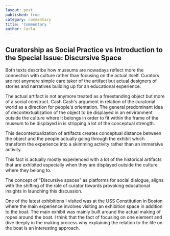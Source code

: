 ```yaml
---
layout: post
published: true
category: commentary
title: 'Commentary '
author: Carla
---
```

## Curatorship as Social Practice vs Introduction to the Special Issue: Discursive Space

Both texts describe how museums are nowadays reflect more the connection with culture rather than focusing on the actual itself. Curators are not anymore simple care taker of the artifact but actual designers of stories and narratives building up for an educational experience.

The actual artifact is not anymore treated as a freestanding object but more of a social construct.
Cash Cash's argument in relation of the curatorial world as a direction for people's orientation. The general predominant idea of decontextualization of the object to be displayed in an environment outside the culture where it belongs in order to fit within the frame of the museum to be displayed in is stripping a lot of the conceptual strength. 

This decontextualization of artifacts creates conceptual distance between the object and the people actually going through the exhibit which transform the experience into a skimming activity rather than an immersive activity. 

This fact is actually mostly experienced with a lot of the historical artifacts that are exhibited especially when they are displayed outside the culture where they belong to.

The concept of "Discursive spaces" as platforms for social dialogue, aligns with the shifting of the role of curator towards provoking educational insights in launching this discussion.

One of the latest exhibitions I visited was at the USS Constitution in Boston where the main experience involves visiting an exhibition space in addition to the boat. 
The main exhibit was mainly built around the actual making of ropes around the boat. I think that the fact of focusing on one element and dive deeply in the making process why explaining the relation to the life on the boat is an interesting approach.
